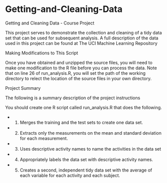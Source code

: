 Getting-and-Cleaning-Data
=========================

Getting and Cleaning Data - Course Project

This project serves to demonstrate the collection and cleaning of a tidy data set that can be used for subsequent analysis. A full description of the data used in this project can be found at The UCI Machine Learning Repository

Making Modifications to This Script

Once you have obtained and unzipped the source files, you will need to make one modification to the R file before you can process the data. Note that on line 26 of run_analysis.R, you will set the path of the working directory to relect the location of the source files in your own directory.

Project Summary

The following is a summary description of the project instructions

You should create one R script called run_analysis.R that does the following. 
* 1. Merges the training and the test sets to create one data set. 
* 2. Extracts only the measurements on the mean and standard deviation for each measurement. 
* 3. Uses descriptive activity names to name the activities in the data set 
* 4. Appropriately labels the data set with descriptive activity names. 
* 5. Creates a second, independent tidy data set with the average of each variable for each activity and each subject.
